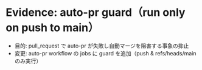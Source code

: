 # Evidence: auto-pr guard（run only on push to main）
- 目的: pull_request で auto-pr が失敗し自動マージを阻害する事象の抑止
- 変更: auto-pr workflow の jobs に guard を追加（push & refs/heads/main のみ実行）

